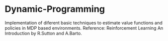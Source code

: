 # Dynamic-Programming
Implementation of diferent basic techniques to estimate value functions and policies in MDP based environments. Reference: Reinforcement Learning An Introduction by R.Sutton and A.Barto.

